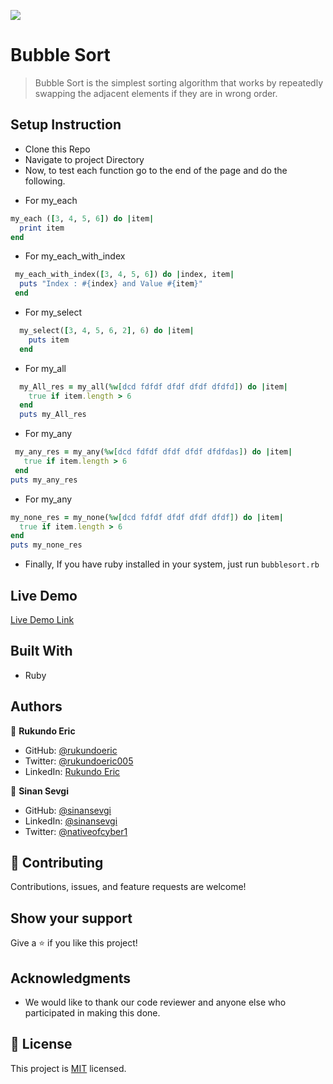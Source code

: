 ![](https://img.shields.io/badge/Microverse-blueviolet)

# Bubble Sort
> Bubble Sort is the simplest sorting algorithm that works by repeatedly swapping the adjacent elements if they are in wrong order.

## Setup Instruction
* Clone this Repo
* Navigate to project Directory
* Now, to test each function go to the end of the page and do the following.

- For my_each 
 ```ruby
 my_each ([3, 4, 5, 6]) do |item|
   print item
 end
```
- For my_each_with_index
```ruby
 my_each_with_index([3, 4, 5, 6]) do |index, item|
  puts "Index : #{index} and Value #{item}"
 end
```
- For my_select
```ruby
  my_select([3, 4, 5, 6, 2], 6) do |item|
    puts item
  end
```
- For my_all
```ruby
  my_All_res = my_all(%w[dcd fdfdf dfdf dfdf dfdfd]) do |item|
    true if item.length > 6
  end
  puts my_All_res
```
- For my_any
```ruby
 my_any_res = my_any(%w[dcd fdfdf dfdf dfdf dfdfdas]) do |item|
   true if item.length > 6
 end
puts my_any_res
```
- For my_any
```ruby
my_none_res = my_none(%w[dcd fdfdf dfdf dfdf dfdf]) do |item|
  true if item.length > 6
end
puts my_none_res
```

* Finally, If you have ruby installed in your system, just run `bubblesort.rb`

## Live Demo
[Live Demo Link](https://repl.it/@rukundoeric/AdvancedBuildingBlocksBubbleSort)

## Built With

- Ruby

## Authors

👤 **Rukundo Eric**

- GitHub: [@rukundoeric](https://github.com/rukundoeric)
- Twitter: [@rukundoeric005](https://twitter.com/rukundoeric005)
- LinkedIn: [Rukundo Eric](https://www.linkedin.com/in/rukundo-eric-000bba181/)

👤 **Sinan Sevgi**

- GitHub: [@sinansevgi](https://github.com/sinansevgi)
- LinkedIn: [@sinansevgi](https://www.linkedin.com/in/sinan-s-52559437/)
- Twitter: [@nativeofcyber1](https://twitter.com/nativeofcyber1)



## 🤝 Contributing

Contributions, issues, and feature requests are welcome!

## Show your support

Give a ⭐️ if you like this project!

## Acknowledgments

- We would like to thank our code reviewer and anyone else who participated in making this done.

## 📝 License

This project is [MIT](./LICENSE) licensed.
